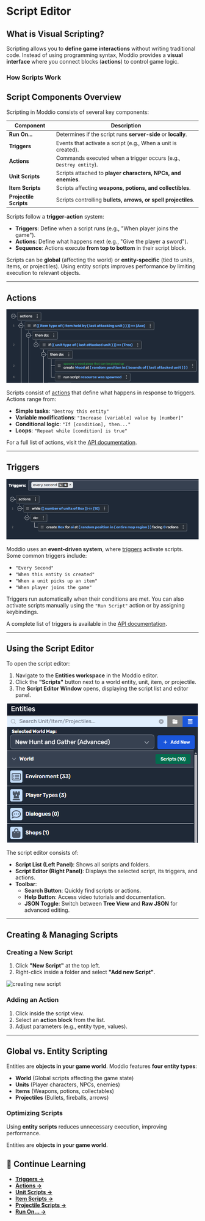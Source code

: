 # Script Editor

## What is Visual Scripting?

Scripting allows you to **define game interactions** without writing traditional code. Instead of using programming syntax, Moddio provides a **visual interface** where you connect blocks (**actions**) to control game logic.

### How Scripts Work
## Script Components Overview

Scripting in Moddio consists of several key components:

| Component | Description |
|-----------|-------------|
| **Run On...** | Determines if the script runs **server-side** or **locally**. |
| **Triggers** | Events that activate a script (e.g., When a unit is created). |
| **Actions** | Commands executed when a trigger occurs (e.g., `Destroy entity`). |
| **Unit Scripts** | Scripts attached to **player characters, NPCs, and enemies**. |
| **Item Scripts** | Scripts affecting **weapons, potions, and collectibles**. |
| **Projectile Scripts** | Scripts controlling **bullets, arrows, or spell projectiles**. |


Scripts follow a **trigger-action** system:
- **Triggers**: Define when a script runs (e.g., "When player joins the game").
- **Actions**: Define what happens next (e.g., "Give the player a sword").
- **Sequence**: Actions execute **from top to bottom** in their script block.

Scripts can be **global** (affecting the world) or **entity-specific** (tied to units, items, or projectiles). Using entity scripts improves performance by limiting execution to relevant objects.

---

## Actions

![Example of script Actions](imgs/actions2.PNG)

Scripts consist of [actions](https://www.modd.io/docs/functions/) that define what happens in response to triggers. Actions range from:
- **Simple tasks**: `"Destroy this entity"`
- **Variable modifications**: `"Increase [variable] value by [number]"`
- **Conditional logic**: `"If [condition], then..."`
- **Loops**: `"Repeat while [condition] is true"`

For a full list of actions, visit the [API documentation](https://www.modd.io/docs/functions/).

---

## Triggers

![Example of script triggers](imgs/triggers1.PNG)

Moddio uses an **event-driven system**, where [triggers](https://www.modd.io/docs/triggers/) activate scripts. Some common triggers include:
- `"Every Second"`
- `"When this entity is created"`
- `"When a unit picks up an item"`
- `"When player joins the game"`

Triggers run automatically when their conditions are met. You can also activate scripts manually using the `"Run Script"` action or by assigning keybindings.

A complete list of triggers is available in the [API documentation](https://www.modd.io/docs/triggers/).

---

## Using the Script Editor

To open the script editor:
1. Navigate to the **Entities workspace** in the Moddio editor.
2. Click the **"Scripts"** button next to a world entity, unit, item, or projectile.
3. The **Script Editor Window** opens, displaying the script list and editor panel.
<div style="text-align:center;">
  <img
    src="imgs/scripts1.PNG"
    alt="When a unit uses item triggers"
    style="max-width: 600px; height: auto;"
  />
</div>


The script editor consists of:
- **Script List (Left Panel)**: Shows all scripts and folders.
- **Script Editor (Right Panel)**: Displays the selected script, its triggers, and actions.
- **Toolbar**:
  - **Search Button**: Quickly find scripts or actions.
  - **Help Button**: Access video tutorials and documentation.
  - **JSON Toggle**: Switch between **Tree View** and **Raw JSON** for advanced editing.

---

## Creating & Managing Scripts

### Creating a New Script
1. Click **"New Script"** at the top left.
2. Right-click inside a folder and select **"Add new Script"**.

![creating new script](../../img/scripting/newscript.png)

### Adding an Action
1. Click inside the script view.
2. Select an **action block** from the list.
3. Adjust parameters (e.g., entity type, values).

---

## Global vs. Entity Scripting

Entities are **objects in your game world**. Moddio features **four entity types**:
- **World** (Global scripts affecting the game state)
- **Units** (Player characters, NPCs, enemies)
- **Items** (Weapons, potions, collectables)
- **Projectiles** (Bullets, fireballs, arrows)

### Optimizing Scripts

Using **entity scripts** reduces unnecessary execution, improving performance.

Entities are **objects in your game world**. 


## 🔗 Continue Learning
- **[Triggers →](using-scripts/script-editor/triggers.md)**
- **[Actions →](using-scripts/script-editor/actions.md)**
- **[Unit Scripts →](using-scripts/script-editor/unit_scripts.md)**
- **[Item Scripts →](using-scripts/script-editor/item_scripts.md)**
- **[Projectile Scripts →](using-scripts/script-editor/projectile_scripts.md)**
- **[Run On... →](using-scripts/script-editor/run-on.md)**
